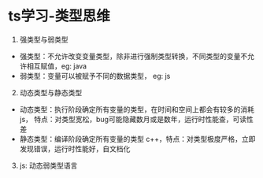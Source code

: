 # ts学习-类型思维
1. 强类型与弱类型
- 强类型：不允许改变变量类型，除非进行强制类型转换，不同类型的变量不允许相互赋值，eg: java
- 弱类型：变量可以被赋予不同的数据类型， eg: js
2. 动态类型与静态类型
- 动态类型：执行阶段确定所有变量的类型，在时间和空间上都会有较多的消耗 js，
特点：对类型宽松，bug可能隐藏数月或是数年，运行时性能查，可读性差
- 静态类型：编译阶段确定所有变量的类型 c++，特点：对类型极度严格，立即发现错误，运行时性能好，自文档化
3. js: 动态弱类型语言